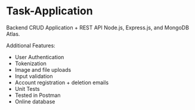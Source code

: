 # Task-Application
Backend CRUD Application + REST API Node.js, Express.js, and MongoDB Atlas.

Additional Features:
- User Authentication
- Tokenization
- Image and file uploads
- Input validation
- Account registration + deletion emails
- Unit Tests
- Tested in Postman
- Online database
